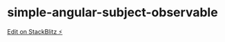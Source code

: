 # simple-angular-subject-observable

[Edit on StackBlitz ⚡️](https://stackblitz.com/edit/angular-subject-observable-14qlab)